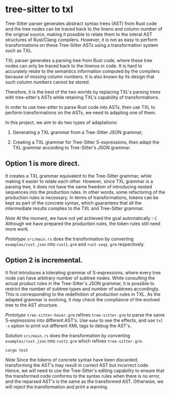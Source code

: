 # tree-sitter to txl

Tree-Sitter parser generates abstract syntax trees (AST) from Rust code and the
tree nodes can be traced back to the lineno and column number of the original
source, making it possible to relate them to the interal AST structures of
Rust/Clang compilers.  However, it is not as easy to perform transformations on
these Tree-Sitter ASTs using a transformation system such as TXL.

TXL parser generates a parsing tree from Rust code, where these tree nodes can
only be traced back to the linenos in code. It is hard to accurately relate to
the semantics information computed by the compilers because of missing column
numbers. It is also known by its design that such column numbers cannot be
stored.

Therefore, it is the best of the two worlds by replacing TXL's parsing trees
with tree-sitter's ASTs while retaining TXL's capability of transformations.

In order to use tree-sitter to parse Rust code into ASTs, then use TXL to
perform transformations on the ASTs, we need to adapting one of them.

In this project, we aim to do two types of adaptations:

1. Generating a TXL grammar from a Tree-Sitter JSON grammar;

2. Creating a TXL grammar for Tree-Sitter S-expressions, then adapt the TXL grammar
   according to Tree-Sitter's JSON grammar.

## Option 1 is more direct. 
It creates a TXL grammar equivalent to the Tree-Sitter grammar, while making it
easier to relate each other. However, since TXL grammar is a parsing tree, it
does not have the same freedom of introducing nested sequences into the
production rules.  In other words, some refactoring of the production rules is
necessary. In terms of transformations, tokens can be kept as part of the
concrete syntax, which guarantees that all the intermediate results complies to
the TXL and Tree-Sitter grammar. 

*Note* At the moment, we have not yet achieved the goal automatically :-(
Although we have prepared the production rules, the token rules still need more
work.

*Prototype* `src/main.rs` does the transformation by converting
`examples/rust.json` into `rust1.grm` and `rust-seq1.grm` respectively. 

## Option 2 is incremental. 

It first introduces a tolerating grammar of S-expressions, where every tree
node can have arbitrary number of subtree nodes. While consulting the actual
product rules in the Tree-Sitter's JSON grammar, it is possible to restrict the
number of subtree types and number of subtrees accordingly. This is
corresponding to the redefinition of production rules in TXL. As the adapted
grammar is evolving, it may check the compliance of the evolved tree to the AST
structure.

*Prototype* `tree-sitter-hover.grm` refines `tree-sitter.grm` to parse the same
S-expressions into different AST's. Use `make` to see the effects, and use `txl
-x` option to print out different XML tags to debug the AST's.

*Solution* `src/main.rs` does the transformation by converting
`examples/rust.json` into `rust2.grm` which refines `tree-sitter.grm`. 

```bash
cargo test
```

*Note* Since the tokens of concrete syntax have been discarded, transforming
the AST's may result in correct AST but incorrect code. Hence, we will need to
use the Tree-Sitter's editing capability to ensure that the transformed code
conforms to the syntax rules when there is no error, and the reparsed AST's is
the same as the transformed AST. Otherwise, we will reject the transformation
and print a warning.
